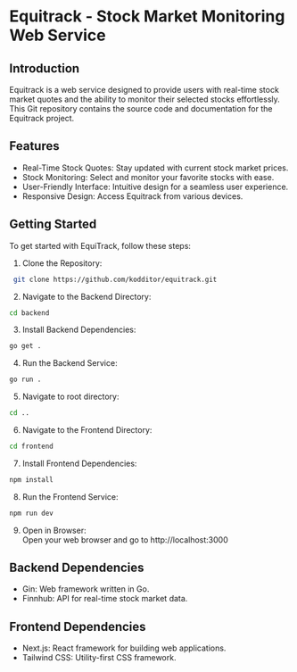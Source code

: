 # Equitrack - Stock Market Monitoring Web Service
## Introduction

Equitrack is a web service designed to provide users with real-time stock market quotes and the ability to monitor their selected stocks effortlessly. This Git repository contains the source code and documentation for the Equitrack project.

## Features
- Real-Time Stock Quotes: Stay updated with current stock market prices.
- Stock Monitoring: Select and monitor your favorite stocks with ease.
- User-Friendly Interface: Intuitive design for a seamless user experience.
- Responsive Design: Access Equitrack from various devices.

## Getting Started

To get started with EquiTrack, follow these steps:

1. Clone the Repository:
```sh
 git clone https://github.com/kodditor/equitrack.git
```

2. Navigate to the Backend Directory:
```sh
cd backend
```

3. Install Backend Dependencies:
```sh
go get .
```

4. Run the Backend Service:
```sh
go run .
```

5. Navigate to root directory:
```sh
cd ..
```

6. Navigate to the Frontend Directory:
```sh
cd frontend
```

7. Install Frontend Dependencies:
```sh
npm install
```

8. Run the Frontend Service:
```sh
npm run dev 
```

9. Open in Browser:<br>
Open your web browser and go to http://localhost:3000

## Backend Dependencies
- Gin: Web framework written in Go.
- Finnhub: API for real-time stock market data.

## Frontend Dependencies
- Next.js: React framework for building web applications.
- Tailwind CSS: Utility-first CSS framework.